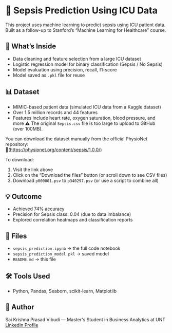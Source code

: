 # 🧠 Sepsis Prediction Using ICU Data

This project uses machine learning to predict sepsis using ICU patient data. Built as a follow-up to Stanford’s “Machine Learning for Healthcare” course.

## 🧪 What’s Inside
- Data cleaning and feature selection from a large ICU dataset
- Logistic regression model for binary classification (Sepsis / No Sepsis)
- Model evaluation using precision, recall, f1-score
- Model saved as `.pkl` file for reuse

## 📊 Dataset
- MIMIC-based patient data (simulated ICU data from a Kaggle dataset)
- Over 1.5 million records and 44 features
- Features include heart rate, oxygen saturation, blood pressure, and more
 ⚠️ The original `Sepsis.csv` file is too large to upload to GitHub (over 100MB).

You can download the dataset manually from the official PhysioNet repository:  
🔗(https://physionet.org/content/sepsis/1.0.0/)

To download:
1. Visit the link above
2. Click on the “Download the files” button (or scroll down to see CSV files)
3. Download `p000001.psv` to `p340297.psv` (or use a script to combine all)

## 💡 Outcome
- Achieved 74% accuracy
- Precision for Sepsis class: 0.04 (due to data imbalance)
- Explored correlation heatmaps and classification reports

## 📁 Files
- `sepsis_prediction.ipynb` → the full code notebook
- `sepsis_prediction_model.pkl` → saved model
- `README.md` → this file

## 🛠️ Tools Used
- Python, Pandas, Seaborn, scikit-learn, Matplotlib

## 🔗 Author
Sai Krishna Prasad Vibudi — Master's Student in Business Analytics at UNT  
[LinkedIn Profile](https://www.linkedin.com/in/sai-krishna-5a0227211)
